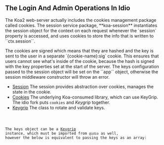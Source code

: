 ## The Login And Admin Operations In Idio

<p>The Koa2 web-server actually includes the cookies management package called cookies. The session service package, **koa-session** instantiates the session object for the context on each request whenever the `session` property is accessed, and uses cookies to store the info that is written to ``ctx.session``.</p>

<p>The cookies are signed which means that they are hashed and the key is sent to the user in a separate `{cookie-name}:sig` cookie. This ensures that users cannot see what's inside of the cookie, because the hash is signed with the key properties set at the start of the server. The keys configuration passed to the session object will be set on the ``app`` object, otherwise the session middleware constructor will throw an error.</p>

* [Session](https://github.com/idiocc/session) The session provides abstraction over cookies, manages the state in the cookie.
* [Cookies](https://github.com/idiocc/cookies) The underlying Koa-consumed library, which can use KeyGrip. The idio fork puts `cookies` and _Keygrip_ together.
* [Keygrip](https://github.com/idiocc/cookies/blob/71da62bc46a5cbd17be0cea0c0c38f68f97dd3ba/src/index.js#L31) The class to rotate and validate keys.

<Code src="example/session.js" />

The keys object can be a [Keygrip](https://github.com/idiocc/cookies#class-keygrip) instance, which must be imported from `@idio` as well, however the below is equivalent to passing the keys as an array:

<Code src="example/keygrip.js" />